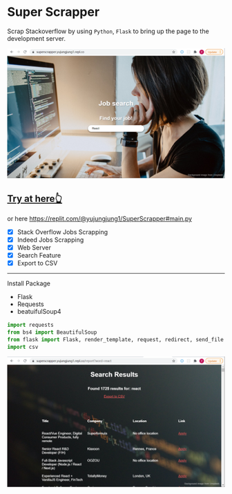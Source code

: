 # Super Scrapper
Scrap Stackoverflow by using `Python`, `Flask` to bring up the page to the development server.

![home](image/home.png)
## [Try at here👆](https://superscrapper.yujungjung1.repl.co/)
or here
https://replit.com/@yujungjung1/SuperScrapper#main.py

- [x] Stack Overflow Jobs Scrapping
- [x] Indeed Jobs Scrapping
- [x] Web Server
- [x] Search Feature
- [x] Export to CSV

---
Install Package 
- Flask
- Requests
- beatuifulSoup4

```python
import requests
from bs4 import BeautifulSoup
from flask import Flask, render_template, request, redirect, send_file
import csv
```

![report](image/report.png)





